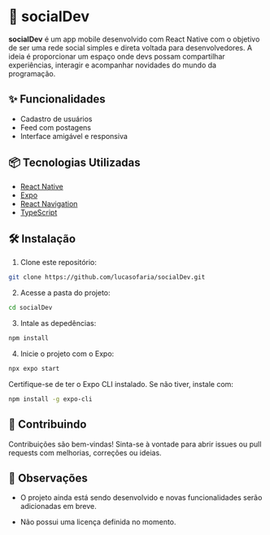 # 📱 socialDev

**socialDev** é um app mobile desenvolvido com React Native com o objetivo de ser uma rede social simples e direta voltada para desenvolvedores. A ideia é proporcionar um espaço onde devs possam compartilhar experiências, interagir e acompanhar novidades do mundo da programação.


## ✨ Funcionalidades

- Cadastro de usuários
- Feed com postagens
- Interface amigável e responsiva


## 📦 Tecnologias Utilizadas

- [React Native](https://reactnative.dev/)
- [Expo](https://expo.dev/)
- [React Navigation](https://reactnavigation.org/)
- [TypeScript](https://www.typescriptlang.org/)
## 🛠️ Instalação

1. Clone este repositório:

```bash
git clone https://github.com/lucasofaria/socialDev.git
```

2. Acesse a pasta do projeto:
```bash
cd socialDev
```

3. Intale as depedências:
```bash
npm install
```

4. Inicie o projeto com o Expo:
```bash
npx expo start
```

Certifique-se de ter o Expo CLI instalado. Se não tiver, instale com:
```bash
npm install -g expo-cli
```
## 🤝 Contribuindo

Contribuições são bem-vindas! Sinta-se à vontade para abrir issues ou pull requests com melhorias, correções ou ideias.

## 📌 Observações

- O projeto ainda está sendo desenvolvido e novas funcionalidades serão adicionadas em breve.

- Não possui uma licença definida no momento.

